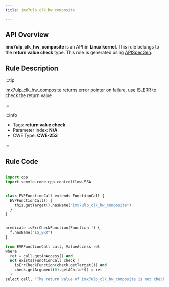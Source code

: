 ```yaml
---
title: imx7ulp_clk_hw_composite

---
```



## API Overview
**imx7ulp_clk_hw_composite** is an API in **Linux kernel**. This rule belongs to the **return value check** type. This rule is generated using [APISpecGen](../../tools/APISpecGen).
## Rule Description

:::tip

imx7ulp_clk_hw_composite returns error pointer on failure, use IS_ERR to check the return value

:::

:::info

- Tags: **return value check**
- Parameter Index: **N/A**
- CWE Type: **CWE-253**

:::

## Rule Code
```python

import cpp
import semmle.code.cpp.controlflow.SSA


class EVPFunctionCall extends FunctionCall {
  EVPFunctionCall() {
    this.getTarget().hasName("imx7ulp_clk_hw_composite")
  }
}


predicate isErrCheckFunction(Function f) {
  f.hasName("IS_ERR") 
}

from EVPFunctionCall call, ValueAccess ret
where
  ret = call.getAnAccess() and
  not exists(FunctionCall check |
    isErrCheckFunction(check.getTarget()) and
    check.getArgument(0).getAChild*() = ret
  )
select call, "The return value of imx7ulp_clk_hw_composite is not checked with IS_ERR."
    
```
